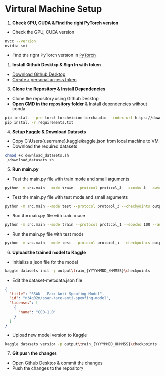 # Virtural Machine Setup

1. **Check GPU, CUDA & Find the right PyTorch version**

- Check the GPU, CUDA version
```bash
nvcc --version
nvidia-smi
```
- Find the right PyTorch version in [PyTorch](https://pytorch.org/)

1. **Install Github Desktop & Sign In with token**

- [Download Github Desktop](https://desktop.github.com/)
- [Create a personal access token](https://github.com/settings/personal-access-tokens)

3. **Clone the Repository & Install Dependencies**

- Clone the repository using Github Desktop
- **Open CMD in the repository folder** & Install dependencies without conda
```bash
pip install --pre torch torchvision torchaudio --index-url https://download.pytorch.org/whl/nightly/cu126
pip install -r requirements.txt
```

4. **Setup Kaggle & Download Datasets**

- Copy C:\Users\{username}\.kaggle\kaggle.json from local machine to VM
- Download the required datasets
```bash
chmod +x download_datasets.sh
./download_datasets.sh
```

5. **Run main.py**

- Test the main.py file with train mode and small arguments
```bash
python -m src.main --mode train --protocol protocol_3 --epochs 3 --auto_hp --hp_trials 3 --fraction 0.01 --no_workers
```

- Test the main.py file with test mode and small arguments
```bash
python -m src.main --mode test --protocol protocol_3 --checkpoints output\train_{YYYYMMDD_HHMMSS}\checkpoints\best.pth --fraction 0.01 --no_workers
```

- Run the main.py file with train mode
```bash
python -m src.main --mode train --protocol protocol_1 --epochs 100 --auto_hp --hp_trials 100 --fraction 1.0 --no_workers
```

- Run the main.py file with test mode
```bash
python -m src.main --mode test --protocol protocol_1 --checkpoints output\train_{YYYYMMDD_HHMMSS}\checkpoints\best.pth --fraction 1.0 --no_workers
```

6. **Upload the trained model to Kaggle**

- Initialize a json file for the model
```bash
kaggle datasets init -p output\train_{YYYYMMDD_HHMMSS}\checkpoints
```
- Edit the dataset-metadata.json file
```json
{
  "title": "SSAN - Face Anti-Spoofing Model",
  "id": "n24q02m/ssan-face-anti-spoofing-model",
  "licenses": [
    {
      "name": "CC0-1.0"
    }
  ]
}
```
- Upload new model version to Kaggle
```bash
kaggle datasets version -p output\train_{YYYYMMDD_HHMMSS}\checkpoints -m "New model version"
```

7. **Git push the changes**

- Open Github Desktop & commit the changes
- Push the changes to the repository

